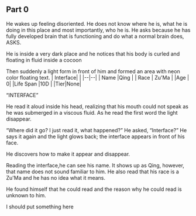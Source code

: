 
## Part 0
He wakes up feeling disoriented. He does not know where he is, what he is doing in this place and most importantly, who he is. He asks because he has fully developed brain that is functioning and do what a normal brain does, ASKS.

He is inside a very dark place and he notices that his body is curled and floating in fluid inside a cocoon

Then suddenly a light form in front of him and formed an area with neon color floating text.
|  Interface| |
|--|--|
| Name |Qing  |
| Race | Zu'Ma |
|Age |  0|
|Life Span |10D  |
|Tier|None|

“INTERFACE”

He read it aloud inside his head, realizing that his mouth could not speak as he was submerged in a viscous fluid. As he read the first word the light disappear.
 
“Where did it go? I just read it, what happened?” He asked, “Interface?” He says it again and the light glows back; the interface appears in front of his face.

He discovers how to make it appear and disappear.

Reading the interface,he can see his name. It shows up as Qing, however, that name does not sound familiar to him. He also read that his race is a Zu'Ma and he has no idea what it means.

He found himself that he could read and the reason why he could read is unknown to him.


I should put something here
